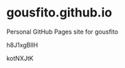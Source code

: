 # gousfito.github.io
Personal GitHub Pages site for gousfito














































h8J1xgBllH

kotNXJtK
